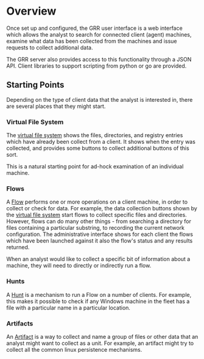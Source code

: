 
# Overview

Once set up and configured, the GRR user interface is a web
interface which allows the analyst to search for connected client (agent)
machines, examine what data has been collected from the machines and issue
requests to collect additional data.

The GRR server also provides access to this functionality through a JSON API.
Client libraries to support scripting from python or go are provided.

## Starting Points

Depending on the type of client data that the analyst is interested in, there
are several places that they might start.

### Virtual File System

The [virtual file system](vfs/virtual-file-system/) shows the files, directories,
and registry entries which have already been collect from a client. It shows
when the entry was collected, and provides some buttons to collect additional
buttons of this sort.

This is a natural starting point for ad-hock examination of an individual
machine.

### Flows

A [Flow](flows/what-are-flows.md) performs one or more operations on a client
machine, in order to collect or check for data. For example, the data collection
buttons shown by the [virtual file system](vfs/virtual-file-system/) start flows to
collect specific files and directories. However, flows can do many other
things - from searching a directory for files containing a particular substring,
to recording the current network configuration. The administrative interface
shows for each client the flows which have been launched against it also the
flow's status and any results returned.

When an analyst would like to collect a specific bit of information about a
machine, they will need to directly or indirectly run a flow.

### Hunts

A [Hunt](hunts/what-are-hunts.md) is a mechanism to run a Flow on a number of
clients. For example, this makes it possible to check if any Windows machine in
the fleet has a file with a particular name in a particular location.

### Artifacts
An [Artifact](artifacts/overview.md) is a way to collect and name a group of
files or other data that an analyst might want to collect as a unit. For
example, an artifact might try to collect all the common linux persistence
mechanisms.
